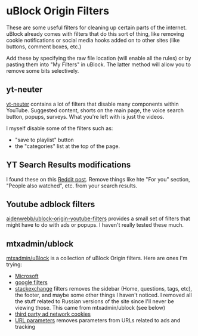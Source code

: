 # uBlock Origin Filters

These are some useful filters for cleaning up certain parts of the internet. uBlock already comes with filters that do this sort of thing, like removing cookie notifications or social media hooks added on to other sites (like buttons, comment boxes, etc.)

Add these by specifying the raw file location (will enable all the rules) or by pasting them into "My Filters" in uBlock. The latter method will allow you to remove some bits selectively.

## yt-neuter

[yt-neuter](https://github.com/mchangrh/yt-neuter) contains a lot of filters that disable many components within YouTube. Suggested content, shorts on the main page, the voice search button, popups, surveys. What you're left with is just the videos.

I myself disable some of the filters such as:

- "save to playlist" button
- the "categories" list at the top of the page.

## YT Search Results modifications

I found these on this [Reddit post](https://www.reddit.com/r/youtube/comments/rpmx2y/how_to_remove_related_to_your_search_related/). Remove things like hte "For you" section, "People also watched", etc. from your search results.

## Youtube adblock filters

[aidenwebb/ublock-origin-youtube-filters](https://github.com/Aidenwebb/ublock-origin-youtube-filters) provides a small set of filters that might have to do with ads or popups. I haven't really tested these much.

## mtxadmin/ublock

[mtxadmin/uBlock](https://github.com/mtxadmin/ublock) is a collection of uBlock Origin filters. Here are ones I'm trying:

- [Microsoft](https://github.com/mtxadmin/ublock/raw/master/filters/microsoft)
- [google filters](https://github.com/mtxadmin/ublock/raw/master/filters/google)
- [stackexchange](https://raw.githubusercontent.com/mtxadmin/ublock/master/filters/stackexchange) filters removes the sidebar (Home, questions, tags, etc), the footer, and maybe some other things I haven't noticed. I removed all the stuff related to Russian versions of the site since I'll never be viewing those. This came from mtxadmin/ublock (see below)
- [third party ad network cookies](https://github.com/mtxadmin/ublock/raw/master/filters/_cookies)
- [URL parameters](https://github.com/mtxadmin/ublock/raw/master/filters/_removeparams) removes parameters from URLs related to ads and tracking
